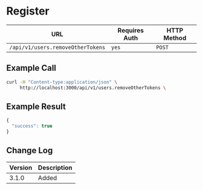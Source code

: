 # Register

| URL                               | Requires Auth | HTTP Method |
| --------------------------------- | ------------- | ----------- |
| `/api/v1/users.removeOtherTokens` | `yes`         | `POST`      |

## Example Call

```bash
curl -H "Content-type:application/json" \
     http://localhost:3000/api/v1/users.removeOtherTokens \
```

## Example Result

```javascript
{
  "success": true
}
```

## Change Log

| Version | Description |
| ------- | ----------- |
| 3.1.0   | Added       |
